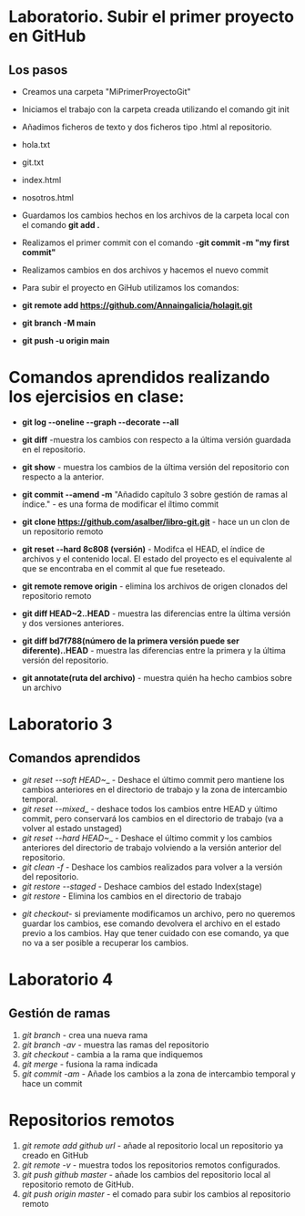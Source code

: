 # Laboratorio. Subir el primer proyecto en GitHub

## Los pasos
* Creamos una carpeta "MiPrimerProyectoGit"
* Iniciamos el trabajo con la carpeta creada utilizando el comando git init
* Añadimos ficheros de texto y dos ficheros tipo .html al repositorio. 
* hola.txt
* git.txt
* index.html
* nosotros.html

* Guardamos los cambios hechos en los archivos de la carpeta local con el comando __git add .__

* Realizamos el primer commit con el comando -__git commit -m "my first commit"__
* Realizamos cambios en dos archivos y hacemos el nuevo commit
* Para subir el proyecto en GiHub utilizamos los comandos:
* __git remote add https://github.com/Annaingalicia/holagit.git__
* __git branch -M main__
* __git push -u origin main__

# Comandos aprendidos realizando los ejercisios en clase:

* __git log --oneline --graph --decorate --all__

* __git diff__ -muestra los cambios con respecto a la última versión guardada en el repositorio.

* __git show__ - muestra los cambios de la última versión del repositorio con respecto a la anterior.

* __git commit --amend -m__ "Añadido capítulo 3 sobre gestión de ramas al índice." - es una forma de modificar el íltimo commit

* __git clone https://github.com/asalber/libro-git.git__ - hace un un clon de un repositorio remoto

* __git reset --hard 8c808 (versión)__ - Modifca el HEAD, el índice de archivos y el contenido local. El estado del proyecto es el equivalente al que se encontraba en el commit al que fue reseteado.

* __git remote remove origin__ - elimina los archivos de origen clonados del repositorio remoto

* __git diff HEAD~2..HEAD__ - muestra las diferencias entre la última versión y dos versiones anteriores.

* __git diff bd7f788(número de la primera versión puede ser diferente)..HEAD__ - muestra las diferencias entre la primera y la última versión del repositorio.

* __git annotate(ruta del archivo)__ - muestra quién ha hecho cambios sobre un archivo

# Laboratorio 3
## Comandos aprendidos

* _git reset --soft HEAD~__ - Deshace el último commit pero mantiene los cambios anteriores en el directorio de trabajo y la zona de intercambio temporal.
* _git reset --mixed__ - deshace todos los cambios entre HEAD y último commit, pero conservará los cambios en el directorio de trabajo (va a volver al estado unstaged)
* _git reset --hard HEAD~__ - Deshace el último commit y los cambios anteriores del directorio de trabajo volviendo a la versión anterior del repositorio.
* _git clean -f_ - Deshace los cambios realizados para volver a la versión del repositorio.
* _git restore --staged_ - Deshace cambios del estado Index(stage)
* _git restore_ - Elimina los cambios en el directorio de trabajo
- _git checkout_- si previamente modificamos un archivo, pero no queremos guardar los cambios, ese comando devolvera el archivo en el estado previo a los cambios. Hay que tener cuidado con ese comando, ya que no va a ser posible a recuperar los cambios.

# Laboratorio 4
## Gestión de ramas

1. *git branch* - crea una nueva rama
2. *git branch -av* - muestra las ramas del repositorio
3. *git checkout* - cambia a la rama que indiquemos
4. *git merge* - fusiona la rama indicada
5. *git commit -am* - Añade los cambios a la zona de intercambio temporal y hace un commit

# Repositorios remotos

1. *git remote add github url* - añade al repositorio local un repositorio ya creado en GitHub
2. *git remote -v* - muestra todos los repositorios remotos configurados.
3. *git push github master* - añade los cambios del repositorio local al repositorio remoto de GitHub.
4. *git push origin master* - el comado para subir los cambios al repositorio remoto

